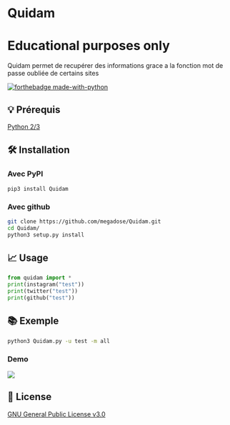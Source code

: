 # Quidam 
# Educational purposes only
Quidam permet de recupérer des informations grace a la fonction mot de passe oubliée de certains sites

[![forthebadge made-with-python](http://ForTheBadge.com/images/badges/made-with-python.svg)](https://www.python.org/)

## 💡 Prérequis
   [Python 2/3](https://www.python.org/downloads/release/python-370/)
## 🛠️ Installation
### Avec PyPI
```pip3 install Quidam```
### Avec github
```bash
git clone https://github.com/megadose/Quidam.git
cd Quidam/
python3 setup.py install
```
## 📈 Usage
```python
from quidam import *
print(instagram("test"))
print(twitter("test"))
print(github("test"))
```
## 📚 Exemple
```bash
python3 Quidam.py -u test -m all
```
### Demo
![](demo.gif)

## 📝 License
[GNU General Public License v3.0](https://www.gnu.org/licenses/gpl-3.0.fr.html)
